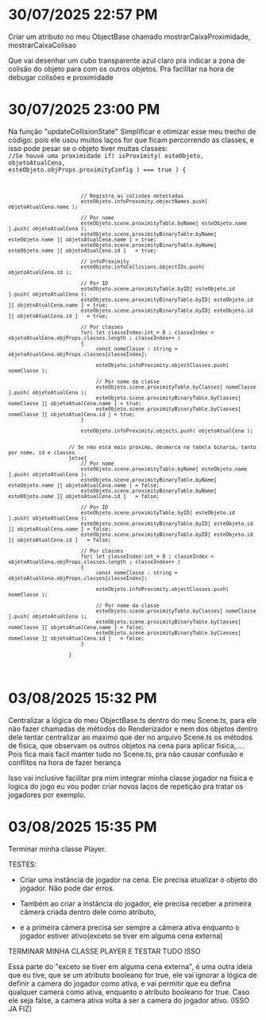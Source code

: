 # 30/07/2025 22:57 PM
Criar um atributo no meu ObjectBase chamado mostrarCaixaProximidade, mostrarCaixaColisao

Que vai desenhar um cubo transparente azul claro pra indicar a zona de colisão do objeto para com os outros objetos. Pra facilitar na hora de debugar colisões e proximidade

# 30/07/2025 23:00 PM
Na função "updateCollisionState" Simplificar e otimizar esse meu trecho de código: pois ele usou muitos laços for que ficam percorrendo as classes, e isso pode pesar se o objeto tiver muitas classes:
<code>
                        //Se houve uma proximidade
                        if( isProximity( esteObjeto, objetoAtualCena, esteObjeto.objProps.proximityConfig ) === true )
                        {
    
                            // Registra as colisões detectadas
                            esteObjeto.infoProximity.objectNames.push( objetoAtualCena.name );

                            // Por nome
                            esteObjeto.scene.proximityTable.byName[ esteObjeto.name ].push( objetoAtualCena );
                            esteObjeto.scene.proximityBinaryTable.byName[ esteObjeto.name ][ objetoAtualCena.name ] = true;
                            esteObjeto.scene.proximityBinaryTable.byName[ esteObjeto.name ][ objetoAtualCena.id ]   = true;

                            // infoProximity
                            esteObjeto.infoCollisions.objectIDs.push( objetoAtualCena.id );

                            // Por ID
                            esteObjeto.scene.proximityTable.byID[ esteObjeto.id ].push( objetoAtualCena );
                            esteObjeto.scene.proximityBinaryTable.byID[ esteObjeto.id ][ objetoAtualCena.name ] = true;
                            esteObjeto.scene.proximityBinaryTable.byID[ esteObjeto.id ][ objetoAtualCena.id ]   = true; 
                            
                            // Por classes
                            for( let classeIndex:int = 0 ; classeIndex < objetoAtualCena.objProps.classes.length ; classeIndex++ )
                            {
                                 const nomeClasse : string = objetoAtualCena.objProps.classes[classeIndex];
                                 
                                 esteObjeto.infoProximity.objectClasses.push( nomeClasse );
    
                                 // Por nome da classe
                                 esteObjeto.scene.proximityTable.byClasses[ nomeClasse ].push( objetoAtualCena );
                                 esteObjeto.scene.proximityBinaryTable.byClasses[ nomeClasse ][ objetoAtualCena.name ] = true;
                                 esteObjeto.scene.proximityBinaryTable.byClasses[ nomeClasse ][ objetoAtualCena.id ] = true;
                            }
                            
                            esteObjeto.infoProximity.objects.push( objetoAtualCena );


                        // Se não está mais proximo, desmarca na tabela binaria, tanto por nome, id e classes
                        }else{
                            // Por nome
                            esteObjeto.scene.proximityTable.byName[ esteObjeto.name ].push( objetoAtualCena );
                            esteObjeto.scene.proximityBinaryTable.byName[ esteObjeto.name ][ objetoAtualCena.name ] = false;
                            esteObjeto.scene.proximityBinaryTable.byName[ esteObjeto.name ][ objetoAtualCena.id ]   = false;

                            // Por ID
                            esteObjeto.scene.proximityTable.byID[ esteObjeto.id ].push( objetoAtualCena );
                            esteObjeto.scene.proximityBinaryTable.byID[ esteObjeto.id ][ objetoAtualCena.name ] = false;
                            esteObjeto.scene.proximityBinaryTable.byID[ esteObjeto.id ][ objetoAtualCena.id ]   = false; 

                            // Por classes
                            for( let classeIndex:int = 0 ; classeIndex < objetoAtualCena.objProps.classes.length ; classeIndex++ )
                            {
                                 const nomeClasse : string = objetoAtualCena.objProps.classes[classeIndex];
                                 
                                 esteObjeto.infoProximity.objectClasses.push( nomeClasse );
    
                                 // Por nome da classe
                                 esteObjeto.scene.proximityTable.byClasses[ nomeClasse ].push( objetoAtualCena );
                                 esteObjeto.scene.proximityBinaryTable.byClasses[ nomeClasse ][ objetoAtualCena.name ] = false;
                                 esteObjeto.scene.proximityBinaryTable.byClasses[ nomeClasse ][ objetoAtualCena.id ]   = false;
                            }

                        }
</code>

# 03/08/2025 15:32 PM
Centralizar a lógica do meu ObjectBase.ts dentro do meu Scene.ts, para ele não fazer chamadas de métodos do Renderizador e nem dos objetos dentro dele
tentar centralizar ao maximo que der no arquivo Scene.ts os métodos de fisica, que observam os outros objetos na cena para aplicar fisica,.... 
Pois fica mais facil manter tudo no Scene.ts, pra não causar confusão e conflitos na hora de fazer herança

Isso vai inclusive facilitar pra mim integrar minha classe jogador na fisica e logica do jogo
eu vou poder criar novos laços de repetição pra tratar os jogadores por exemplo. 

# 03/08/2025 15:35 PM
Terminar minha classe Player.

TESTES:
 - Criar uma instância de jogador na cena.
   Ele precisa atualizar o objeto do jogador. Não pode dar erros.

 - Também ao criar a instância do jogador, ele precisa receber a primeira câmera criada dentro dele como atributo, 

 - e a primeira câmera precisa ser sempre a câmera ativa enquanto o jogador estiver ativo(exceto se tiver em alguma cena externa)

TERMINAR MINHA CLASSE PLAYER E TESTAR TUDO ISSO

Essa parte do "exceto se tiver em alguma cena externa", é uma outra ideia que eu tive, que se um atributo booleano for true, ele vai ignorar a lógica de definir a camera do jogador como ativa, e vai permitir que eu defina qualquer camera como ativa, enquanto o atributo booleano for true. 
Caso ele seja false, a camera ativa volta a ser a camera do jogador ativo. (ISSO JA FIZ)


